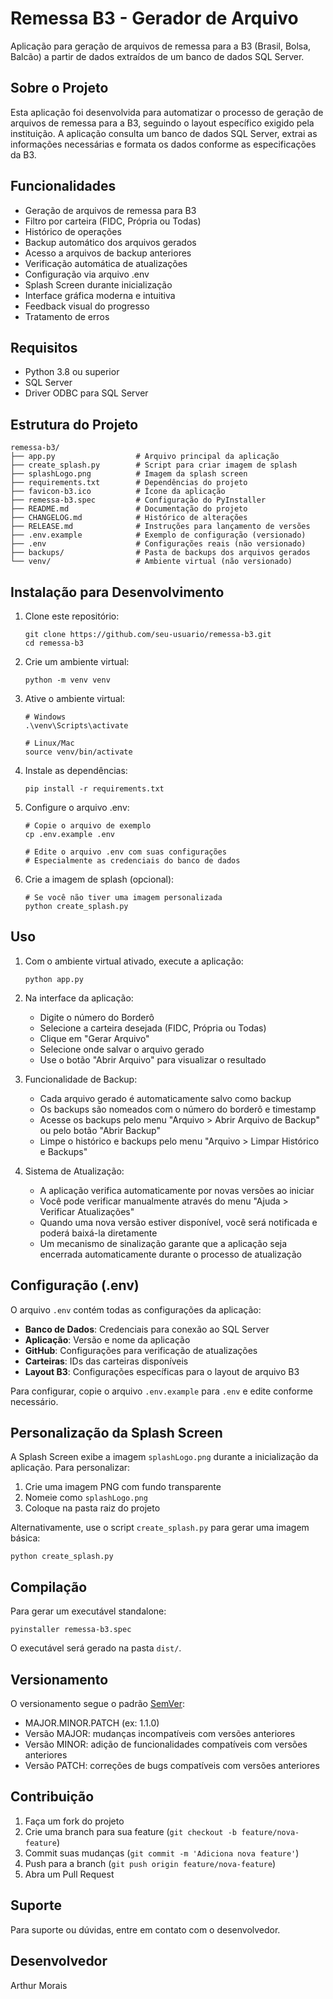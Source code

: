 # Remessa B3 - Gerador de Arquivo

Aplicação para geração de arquivos de remessa para a B3 (Brasil, Bolsa, Balcão) a partir de dados extraídos de um banco de dados SQL Server.

## Sobre o Projeto

Esta aplicação foi desenvolvida para automatizar o processo de geração de arquivos de remessa para a B3, seguindo o layout específico exigido pela instituição. A aplicação consulta um banco de dados SQL Server, extrai as informações necessárias e formata os dados conforme as especificações da B3.

## Funcionalidades

- Geração de arquivos de remessa para B3
- Filtro por carteira (FIDC, Própria ou Todas)
- Histórico de operações
- Backup automático dos arquivos gerados
- Acesso a arquivos de backup anteriores
- Verificação automática de atualizações
- Configuração via arquivo .env
- Splash Screen durante inicialização
- Interface gráfica moderna e intuitiva
- Feedback visual do progresso
- Tratamento de erros

## Requisitos

- Python 3.8 ou superior
- SQL Server
- Driver ODBC para SQL Server

## Estrutura do Projeto

```
remessa-b3/
├── app.py                  # Arquivo principal da aplicação
├── create_splash.py        # Script para criar imagem de splash
├── splashLogo.png          # Imagem da splash screen
├── requirements.txt        # Dependências do projeto
├── favicon-b3.ico          # Ícone da aplicação
├── remessa-b3.spec         # Configuração do PyInstaller
├── README.md               # Documentação do projeto
├── CHANGELOG.md            # Histórico de alterações
├── RELEASE.md              # Instruções para lançamento de versões
├── .env.example            # Exemplo de configuração (versionado)
├── .env                    # Configurações reais (não versionado)
├── backups/                # Pasta de backups dos arquivos gerados
└── venv/                   # Ambiente virtual (não versionado)
```

## Instalação para Desenvolvimento

1. Clone este repositório:
   ```
   git clone https://github.com/seu-usuario/remessa-b3.git
   cd remessa-b3
   ```

2. Crie um ambiente virtual:
   ```
   python -m venv venv
   ```

3. Ative o ambiente virtual:
   ```
   # Windows
   .\venv\Scripts\activate
   
   # Linux/Mac
   source venv/bin/activate
   ```

4. Instale as dependências:
   ```
   pip install -r requirements.txt
   ```

5. Configure o arquivo .env:
   ```
   # Copie o arquivo de exemplo
   cp .env.example .env
   
   # Edite o arquivo .env com suas configurações
   # Especialmente as credenciais do banco de dados
   ```

6. Crie a imagem de splash (opcional):
   ```
   # Se você não tiver uma imagem personalizada
   python create_splash.py
   ```

## Uso

1. Com o ambiente virtual ativado, execute a aplicação:
   ```
   python app.py
   ```

2. Na interface da aplicação:
   - Digite o número do Borderô
   - Selecione a carteira desejada (FIDC, Própria ou Todas)
   - Clique em "Gerar Arquivo"
   - Selecione onde salvar o arquivo gerado
   - Use o botão "Abrir Arquivo" para visualizar o resultado

3. Funcionalidade de Backup:
   - Cada arquivo gerado é automaticamente salvo como backup
   - Os backups são nomeados com o número do borderô e timestamp
   - Acesse os backups pelo menu "Arquivo > Abrir Arquivo de Backup" ou pelo botão "Abrir Backup"
   - Limpe o histórico e backups pelo menu "Arquivo > Limpar Histórico e Backups"

4. Sistema de Atualização:
   - A aplicação verifica automaticamente por novas versões ao iniciar
   - Você pode verificar manualmente através do menu "Ajuda > Verificar Atualizações"
   - Quando uma nova versão estiver disponível, você será notificada e poderá baixá-la diretamente
   - Um mecanismo de sinalização garante que a aplicação seja encerrada automaticamente durante o processo de atualização

## Configuração (.env)

O arquivo `.env` contém todas as configurações da aplicação:

- **Banco de Dados**: Credenciais para conexão ao SQL Server
- **Aplicação**: Versão e nome da aplicação
- **GitHub**: Configurações para verificação de atualizações
- **Carteiras**: IDs das carteiras disponíveis
- **Layout B3**: Configurações específicas para o layout de arquivo B3

Para configurar, copie o arquivo `.env.example` para `.env` e edite conforme necessário.

## Personalização da Splash Screen

A Splash Screen exibe a imagem `splashLogo.png` durante a inicialização da aplicação. Para personalizar:

1. Crie uma imagem PNG com fundo transparente
2. Nomeie como `splashLogo.png`
3. Coloque na pasta raiz do projeto

Alternativamente, use o script `create_splash.py` para gerar uma imagem básica:
```
python create_splash.py
```

## Compilação

Para gerar um executável standalone:

```
pyinstaller remessa-b3.spec
```

O executável será gerado na pasta `dist/`.

## Versionamento

O versionamento segue o padrão [SemVer](https://semver.org/):
- MAJOR.MINOR.PATCH (ex: 1.1.0)
- Versão MAJOR: mudanças incompatíveis com versões anteriores
- Versão MINOR: adição de funcionalidades compatíveis com versões anteriores
- Versão PATCH: correções de bugs compatíveis com versões anteriores

## Contribuição

1. Faça um fork do projeto
2. Crie uma branch para sua feature (`git checkout -b feature/nova-feature`)
3. Commit suas mudanças (`git commit -m 'Adiciona nova feature'`)
4. Push para a branch (`git push origin feature/nova-feature`)
5. Abra um Pull Request

## Suporte

Para suporte ou dúvidas, entre em contato com o desenvolvedor.

## Desenvolvedor

Arthur Morais